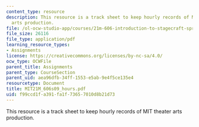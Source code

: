 ```yaml
---
content_type: resource
description: This resource is a track sheet to keep hourly records of MIT theater
  arts production.
file: /ol-ocw-studio-app/courses/21m-606-introduction-to-stagecraft-spring-2009/f99ccd1fa391fa1f73657010d8b21d73_MIT21M_606s09_hours.pdf
file_size: 26116
file_type: application/pdf
learning_resource_types:
- Assignments
license: https://creativecommons.org/licenses/by-nc-sa/4.0/
ocw_type: OCWFile
parent_title: Assignments
parent_type: CourseSection
parent_uid: aea96dfb-34ff-1553-e5ab-9e4f5ce135e4
resourcetype: Document
title: MIT21M_606s09_hours.pdf
uid: f99ccd1f-a391-fa1f-7365-7010d8b21d73
---
```

This resource is a track sheet to keep hourly records of MIT theater arts production.